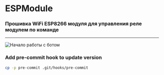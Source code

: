 # ESPModule
### Прошивка WiFi ESP8266 модуля для управления реле модулем по команде

***
![Начало работы с ботом](https://github.com/HoriFox/SmartHomeApi/blob/master/gitimg/Схема.png)


### Add pre-commit hook to update version
```bash
cp -p pre-commit .git/hooks/pre-commit
```
